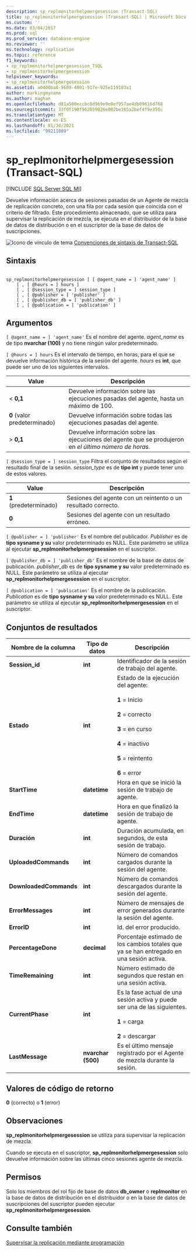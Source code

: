 ```yaml
---
description: sp_replmonitorhelpmergesession (Transact-SQL)
title: sp_replmonitorhelpmergesession (Transact-SQL) | Microsoft Docs
ms.custom: ''
ms.date: 03/04/2017
ms.prod: sql
ms.prod_service: database-engine
ms.reviewer: ''
ms.technology: replication
ms.topic: reference
f1_keywords:
- sp_replmonitorhelpmergesession_TSQL
- sp_replmonitorhelpmergesession
helpviewer_keywords:
- sp_replmonitorhelpmergesession
ms.assetid: a0400ba8-9609-4901-917e-925e119103a1
author: markingmyname
ms.author: maghan
ms.openlocfilehash: d81a500eccbc8d969e9e0ef957ae4db09616d768
ms.sourcegitcommit: 33f0f190f962059826e002be165a2bef4f9e350c
ms.translationtype: MT
ms.contentlocale: es-ES
ms.lasthandoff: 01/30/2021
ms.locfileid: "99211889"
---
```

# <a name="sp_replmonitorhelpmergesession-transact-sql"></a>sp_replmonitorhelpmergesession (Transact-SQL)
[!INCLUDE [SQL Server SQL MI](../../includes/applies-to-version/sql-asdbmi.md)]

  Devuelve información acerca de sesiones pasadas de un Agente de mezcla de replicación concreto, con una fila por cada sesión que coincida con el criterio de filtrado. Este procedimiento almacenado, que se utiliza para supervisar la replicación de mezcla, se ejecuta en el distribuidor de la base de datos de distribución o en el suscriptor de la base de datos de suscripciones.  
  
 ![Icono de vínculo de tema](../../database-engine/configure-windows/media/topic-link.gif "Icono de vínculo de tema") [Convenciones de sintaxis de Transact-SQL](../../t-sql/language-elements/transact-sql-syntax-conventions-transact-sql.md)  
  
## <a name="syntax"></a>Sintaxis  
  
```  
  
sp_replmonitorhelpmergesession [ [ @agent_name = ] 'agent_name' ]  
    [ , [ @hours = ] hours ]  
    [ , [ @session_type = ] session_type ]  
    [ , [ @publisher = ] 'publisher' ]  
    [ , [ @publisher_db = ] 'publisher_db' ]  
    [ , [ @publication = ] 'publication' ]   
```  
  
## <a name="arguments"></a>Argumentos  
`[ @agent_name = ] 'agent_name'` Es el nombre del agente. *agent_name* es de tipo **nvarchar (100)** y no tiene ningún valor predeterminado.  
  
`[ @hours = ] hours` Es el intervalo de tiempo, en horas, para el que se devuelve información histórica de la sesión del agente. *hours* es **int**, que puede ser uno de los siguientes intervalos.  
  
|Value|Descripción|  
|-----------|-----------------|  
|< **0,1**|Devuelve información sobre las ejecuciones pasadas del agente, hasta un máximo de 100.|  
|**0** (valor predeterminado)|Devuelve información sobre todas las ejecuciones pasadas del agente.|  
|> **0,1**|Devuelve información sobre las ejecuciones del agente que se produjeron en *el último número de horas.*|  
  
`[ @session_type = ] session_type` Filtra el conjunto de resultados según el resultado final de la sesión. *session_type* es de **tipo int** y puede tener uno de estos valores.  
  
|Value|Descripción|  
|-----------|-----------------|  
|**1** (predeterminado)|Sesiones del agente con un reintento o un resultado correcto.|  
|**0**|Sesiones del agente con un resultado erróneo.|  
  
`[ @publisher = ] 'publisher'` Es el nombre del publicador. *Publisher* es de **tipo sysname y su** valor predeterminado es NULL. Este parámetro se utiliza al ejecutar **sp_replmonitorhelpmergesession** en el suscriptor.  
  
`[ @publisher_db = ] 'publisher_db'` Es el nombre de la base de datos de publicación. *publisher_db* es de **tipo sysname y su** valor predeterminado es NULL. Este parámetro se utiliza al ejecutar **sp_replmonitorhelpmergesession** en el suscriptor.  
  
`[ @publication = ] 'publication'` Es el nombre de la publicación. *Publication* es de **tipo sysname y su** valor predeterminado es NULL. Este parámetro se utiliza al ejecutar **sp_replmonitorhelpmergesession** en el suscriptor.  
  
## <a name="result-sets"></a>Conjuntos de resultados  
  
|Nombre de la columna|Tipo de datos|Descripción|  
|-----------------|---------------|-----------------|  
|**Session_id**|**int**|Identificador de la sesión de trabajo del agente.|  
|**Estado**|**int**|Estado de la ejecución del agente:<br /><br /> **1** = Inicio<br /><br /> **2** = correcto<br /><br /> **3** = en curso<br /><br /> **4** = inactivo<br /><br /> **5** = reintento<br /><br /> **6** = error|  
|**StartTime**|**datetime**|Hora en que se inició la sesión de trabajo de agente.|  
|**EndTime**|**datetime**|Hora en que finalizó la sesión de trabajo de agente.|  
|**Duración**|**int**|Duración acumulada, en segundos, de esta sesión de trabajo.|  
|**UploadedCommands**|**int**|Número de comandos cargados durante la sesión del agente.|  
|**DownloadedCommands**|**int**|Número de comandos descargados durante la sesión del agente.|  
|**ErrorMessages**|**int**|Número de mensajes de error generados durante la sesión del agente.|  
|**ErrorID**|**int**|Id. del error producido.|  
|**PercentageDone**|**decimal**|Porcentaje estimado de los cambios totales que ya se han entregado en una sesión activa.|  
|**TimeRemaining**|**int**|Número estimado de segundos que restan en una sesión activa.|  
|**CurrentPhase**|**int**|Es la fase actual de una sesión activa y puede ser una de las siguientes.<br /><br /> **1** = carga<br /><br /> **2** = descargar|  
|**LastMessage**|**nvarchar (500)**|Es el último mensaje registrado por el Agente de mezcla durante la sesión.|  
  
## <a name="return-code-values"></a>Valores de código de retorno  
 **0** (correcto) o **1** (error)  
  
## <a name="remarks"></a>Observaciones  
 **sp_replmonitorhelpmergesession** se utiliza para supervisar la replicación de mezcla.  
  
 Cuando se ejecuta en el suscriptor, **sp_replmonitorhelpmergesession** solo devuelve información sobre las últimas cinco sesiones agente de mezcla.  
  
## <a name="permissions"></a>Permisos  
 Solo los miembros del rol fijo de base de datos **db_owner** o **replmonitor** en la base de datos de distribución en el distribuidor o en la base de datos de suscripciones del suscriptor pueden ejecutar **sp_replmonitorhelpmergesession**.  
  
## <a name="see-also"></a>Consulte también  
 [Supervisar la replicación mediante programación](../../relational-databases/replication/monitor/programmatically-monitor-replication.md)  
  
  
